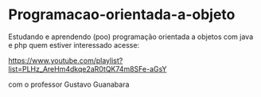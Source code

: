 # Programacao-orientada-a-objeto

Estudando e aprendendo (poo) programação orientada a objetos 
com java e php quem estiver interessado acesse:

https://www.youtube.com/playlist?list=PLHz_AreHm4dkqe2aR0tQK74m8SFe-aGsY

com o professor Gustavo Guanabara
